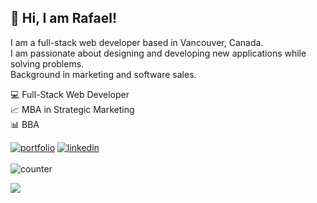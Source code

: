 ## 👋 Hi, I am Rafael!

I am a full-stack web developer based in Vancouver, Canada. <br/>
I am passionate about designing and developing new applications while solving problems. <br/>
Background in marketing and software sales.

💻 Full-Stack Web Developer <br/>
📈 MBA in Strategic Marketing <br/>
📊 BBA <br/>


[![portfolio](https://img.shields.io/badge/my_portfolio-000?style=for-the-badge&logo=ko-fi&logoColor=white)](https://www.rafnobrega.com/) [![linkedin](https://img.shields.io/badge/linkedin-0A66C2?style=for-the-badge&logo=linkedin&logoColor=white)](https://www.linkedin.com/in/rafnobrega/)
<br/>
<br/>
![counter](https://github.com/rafnobrega.m.pipedream.net)

![](https://komarev.com/ghpvc/?username=rafnobrega)





